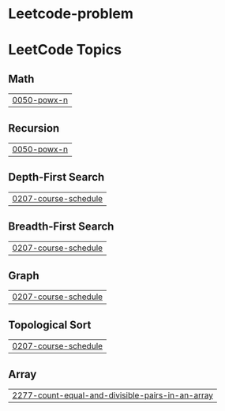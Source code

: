 # Leetcode-problem
<!---LeetCode Topics Start-->
# LeetCode Topics
## Math
|  |
| ------- |
| [0050-powx-n](https://github.com/hppy7/Leetcode-problem/tree/master/0050-powx-n) |
## Recursion
|  |
| ------- |
| [0050-powx-n](https://github.com/hppy7/Leetcode-problem/tree/master/0050-powx-n) |
## Depth-First Search
|  |
| ------- |
| [0207-course-schedule](https://github.com/hppy7/Leetcode-problem/tree/master/0207-course-schedule) |
## Breadth-First Search
|  |
| ------- |
| [0207-course-schedule](https://github.com/hppy7/Leetcode-problem/tree/master/0207-course-schedule) |
## Graph
|  |
| ------- |
| [0207-course-schedule](https://github.com/hppy7/Leetcode-problem/tree/master/0207-course-schedule) |
## Topological Sort
|  |
| ------- |
| [0207-course-schedule](https://github.com/hppy7/Leetcode-problem/tree/master/0207-course-schedule) |
## Array
|  |
| ------- |
| [2277-count-equal-and-divisible-pairs-in-an-array](https://github.com/hppy7/Leetcode-problem/tree/master/2277-count-equal-and-divisible-pairs-in-an-array) |
<!---LeetCode Topics End-->